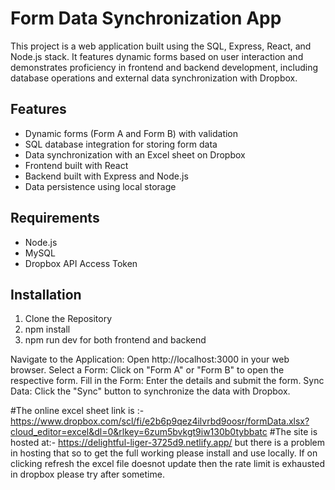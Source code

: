 # Form Data Synchronization App

This project is a web application built using the SQL, Express, React, and Node.js stack. 
It features dynamic forms based on user interaction and demonstrates proficiency in frontend and backend development, including database operations and external data synchronization with Dropbox.

## Features

- Dynamic forms (Form A and Form B) with validation
- SQL database integration for storing form data
- Data synchronization with an Excel sheet on Dropbox
- Frontend built with React
- Backend built with Express and Node.js
- Data persistence using local storage


## Requirements

- Node.js
- MySQL
- Dropbox API Access Token

## Installation

1. Clone the Repository
2. npm install
3. npm run dev for both frontend and backend

Navigate to the Application: Open http://localhost:3000 in your web browser.
Select a Form: Click on "Form A" or "Form B" to open the respective form.
Fill in the Form: Enter the details and submit the form.
Sync Data: Click the "Sync" button to synchronize the data with Dropbox.

#The online excel sheet link is :- https://www.dropbox.com/scl/fi/e2b6p9qez4ilvrbd9oosr/formData.xlsx?cloud_editor=excel&dl=0&rlkey=6zum5bvkgt9iw130b0tybbatc
#The site is hosted at:- https://delightful-liger-3725d9.netlify.app/ but there is a problem in hosting that so to get the full working please install and use locally.
If on clicking refresh the excel file doesnot update then the rate limit is exhausted in dropbox please try after sometime.
